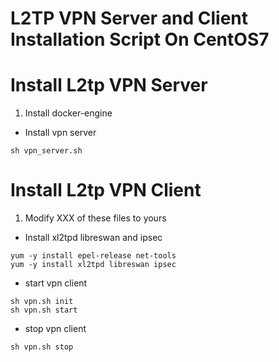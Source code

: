 L2TP VPN Server and Client Installation Script On CentOS7
=========================================================

# Install L2tp VPN Server
1. Install docker-engine
-  Install vpn server
```
sh vpn_server.sh
```

# Install L2tp VPN Client
1. Modify XXX of these files to yours
-  Install xl2tpd libreswan and ipsec
```
yum -y install epel-release net-tools
yum -y install xl2tpd libreswan ipsec
```
- start vpn client
```
sh vpn.sh init
sh vpn.sh start
```
- stop vpn client
```
sh vpn.sh stop
```
